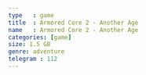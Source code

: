 ```yaml
---
type   : game
title  : Armored Core 2 - Another Age
name   : Armored Core 2 - Another Age
categories: [game]
size: 1.5 GB
genre: adventure
telegram : 112
---
```


